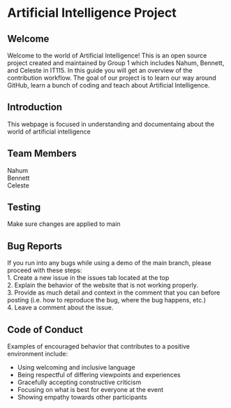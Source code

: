 <h1>Artificial Intelligence Project</h1>

<h2>Welcome</h2>
Welcome to the world of Artificial Intelligence! This is an open source project created and maintained by Group 1 which includes Nahum, Bennett, and Celeste in IT115. In this guide you will get an overview of the contribution workflow. The goal of our project is to learn our way around GitHub, learn a bunch of coding and teach about Artificial Intelligence.

<h2>Introduction</h2>
<p>This webpage is focused in understanding and documentaing about the world of artificial intelligence</p>
<Topics will be enlisted histically speaking as its evolution</p>

<h2>Team Members</h2>
Nahum
<br>
Bennett
<br>
Celeste

<h2>Testing</h2>
<p>Make sure changes are applied to main</p>

<h2>Bug Reports</h2>
If you run into any bugs while using a demo of the main branch, please proceed with these steps:
<br> 
1. Create a new issue in the issues tab located at the top
<br>2. 
Explain the behavior of the website that is not working properly.
<br>3. 
Provide as much detail and context in the comment that you can before posting (i.e. how to reproduce the bug, where the bug happens, etc.)
<br>4. 
Leave a comment about the issue. 

<h2>Code of Conduct</h2>
<!--Next lines dded by Nahum--!>
<p>Examples of encouraged behavior that contributes to a positive environment include:</p>
<ul> 
    <li>Using welcoming and inclusive language</li>
    <li>Being respectful of differing viewpoints and experiences</li>
    <li>Gracefully accepting constructive criticism</li>
    <li>Focusing on what is best for everyone at the event</li>
    <li>Showing empathy towards other participants</li>
    </ul>
    
